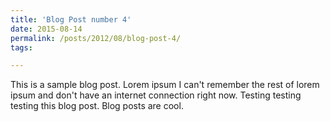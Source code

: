 ```yaml
---
title: 'Blog Post number 4'
date: 2015-08-14
permalink: /posts/2012/08/blog-post-4/
tags:

---
```


This is a sample blog post. Lorem ipsum I can't remember the rest of lorem ipsum and don't have an internet connection right now. Testing testing testing this blog post. Blog posts are cool.
